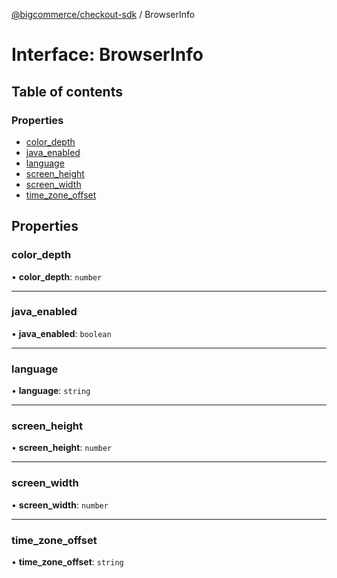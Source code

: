 [@bigcommerce/checkout-sdk](../README.md) / BrowserInfo

# Interface: BrowserInfo

## Table of contents

### Properties

- [color_depth](BrowserInfo.md#color_depth)
- [java_enabled](BrowserInfo.md#java_enabled)
- [language](BrowserInfo.md#language)
- [screen_height](BrowserInfo.md#screen_height)
- [screen_width](BrowserInfo.md#screen_width)
- [time_zone_offset](BrowserInfo.md#time_zone_offset)

## Properties

### color\_depth

• **color\_depth**: `number`

___

### java\_enabled

• **java\_enabled**: `boolean`

___

### language

• **language**: `string`

___

### screen\_height

• **screen\_height**: `number`

___

### screen\_width

• **screen\_width**: `number`

___

### time\_zone\_offset

• **time\_zone\_offset**: `string`

